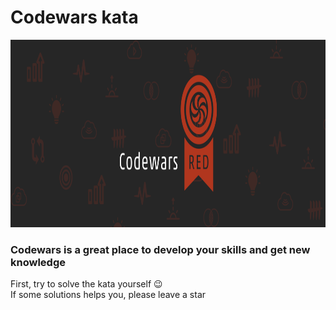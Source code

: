 # Codewars kata

<p align="center"><img height="300" width="auto" src="./codew.png" /></p>

### Codewars is a great place to develop your skills and get new knowledge

First, try to solve the kata yourself :wink: <br />
If some solutions helps you, please leave a star <br />
